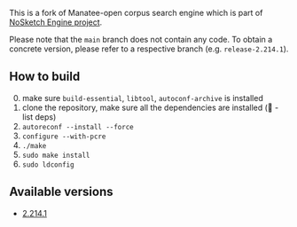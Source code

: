 This is a fork of Manatee-open corpus search engine which is part of [NoSketch Engine project](https://nlp.fi.muni.cz/trac/noske).

Please note that the `main` branch does not contain any code. To obtain a concrete version,
please refer to a respective branch (e.g. `release-2.214.1`).

## How to build

0. make sure `build-essential`, `libtool`, `autoconf-archive` is installed
1. clone the repository, make sure all the dependencies are installed (:construction: - list deps)
2. `autoreconf --install --force`
3. `configure --with-pcre`
4. `./make`
5. `sudo make install`
6. `sudo ldconfig`

## Available versions

* [2.214.1](https://github.com/czcorpus/manatee-open/tree/release-2.214.1)
